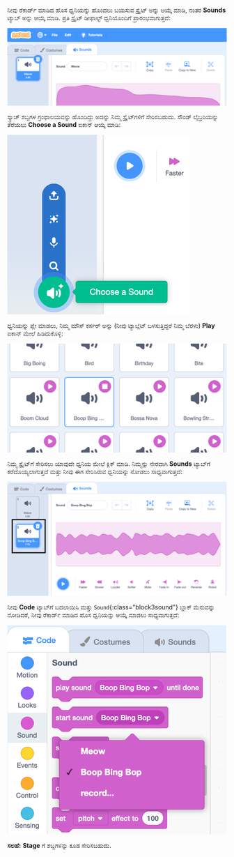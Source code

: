 ನೀವು ರೆಕಾರ್ಡ್ ಮಾಡಿದ ಹೊಸ ಧ್ವನಿಯನ್ನು ಹೊಂದಲು ಬಯಸುವ ಸ್ಪ್ರೈಟ್ ಅನ್ನು ಆಯ್ಕೆ ಮಾಡಿ, ನಂತರ **Sounds** ಟ್ಯಾಬ್ ಅನ್ನು ಆಯ್ಕೆ ಮಾಡಿ. ಪ್ರತಿ ಸ್ಪ್ರೈಟ್ ಡೀಫಾಲ್ಟ್ ಧ್ವನಿಯೊಂದಿಗೆ ಪ್ರಾರಂಭವಾಗುತ್ತದೆ:

![Scratch ಎಡಿಟರ್‌ನಲ್ಲಿ ಸೌಂಡ್ಸ್ ಟ್ಯಾಬ್ ತೆರೆಯುತ್ತದೆ.](images/sound-tab.png)

ಸ್ಕ್ರಾಚ್ ಶಬ್ದಗಳ ಗ್ರಂಥಾಲಯವನ್ನು ಹೊಂದಿದ್ದು ಅದನ್ನು ನಿಮ್ಮ ಸ್ಪ್ರೈಟ್‌ಗಳಿಗೆ ಸೇರಿಸಬಹುದು. ಸೌಂಡ್ ಲೈಬ್ರರಿಯನ್ನು ತೆರೆಯಲು **Choose a Sound** ಐಕಾನ್ ಆಯ್ಕೆ ಮಾಡಿ:

!['Choose a sound' ಐಕಾನ್ ಅನ್ನು ಹೈಲೈಟ್ ಮಾಡಲಾಗಿದೆ.](images/choose-a-sound-button.png)

ಧ್ವನಿಯನ್ನು ಪ್ಲೇ ಮಾಡಲು, ನಿಮ್ಮ ಮೌಸ್ ಕರ್ಸರ್ ಅನ್ನು (ನೀವು ಟ್ಯಾಬ್ಲೆಟ್ ಬಳಸುತ್ತಿದ್ದರೆ ನಿಮ್ಮ ಬೆರಳು) **Play** ಐಕಾನ್ ಮೇಲೆ ಹಿಡಿದುಕೊಳ್ಳಿ:

!['Play' ಐಕಾನ್‌ಗಳು.](images/sound-preview.png)

ನಿಮ್ಮ ಸ್ಪ್ರೈಟ್‌ಗೆ ಸೇರಿಸಲು ಯಾವುದೇ ಧ್ವನಿಯ ಮೇಲೆ ಕ್ಲಿಕ್ ಮಾಡಿ. ನಿಮ್ಮನ್ನು ನೇರವಾಗಿ **Sounds** ಟ್ಯಾಬ್‌ಗೆ ಕರೆದೊಯ್ಯಲಾಗುತ್ತದೆ ಮತ್ತು ನೀವು ಈಗ ಸೇರಿಸಿರುವ ಧ್ವನಿಯನ್ನು ನೋಡಲು ಸಾಧ್ಯವಾಗುತ್ತದೆ:

![ಸೌಂಡ್ಸ್ ಟ್ಯಾಬ್‌ನಲ್ಲಿ ಹೊಸದಾಗಿ ಸೇರಿಸಲಾದ ಧ್ವನಿ.](images/new-sound-added.png)

ನೀವು **Code** ಟ್ಯಾಬ್‌ಗೆ ಬದಲಾಯಿಸಿ ಮತ್ತು `Sound`{:class="block3sound"} ಬ್ಲಾಕ್ ಮೆನುವನ್ನು ನೋಡಿದರೆ, ನೀವು ರೆಕಾರ್ಡ್ ಮಾಡಿದ ಹೊಸ ಧ್ವನಿಯನ್ನು ಆಯ್ಕೆ ಮಾಡಲು ಸಾಧ್ಯವಾಗುತ್ತದೆ:

!['Sound' ಬ್ಲಾಕ್ ಮೆನು, ಹೊಸ ಸೌಂಡ್ ಬ್ಲಾಕ್‌ಗಳಲ್ಲಿ ಬಳಸಲು ಲಭ್ಯವಿದೆ.](images/new-sound-block.png)

**ಸಲಹೆ:** **Stage** ಗೆ ಶಬ್ದಗಳನ್ನು ಕೂಡ ಸೇರಿಸಬಹುದು.
